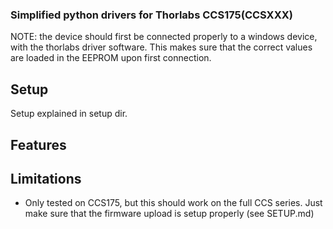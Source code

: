### Simplified python drivers for Thorlabs CCS175(CCSXXX)
NOTE: the device should first be connected properly to a windows device, with the thorlabs driver software. This makes sure that the correct values are loaded in the EEPROM upon first connection.


## Setup
Setup explained in setup dir.


## Features


## Limitations
- Only tested on CCS175, but this should work on the full CCS series. Just make sure that the firmware upload is setup properly (see SETUP.md)

